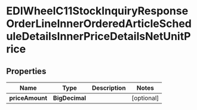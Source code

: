 

# EDIWheelC11StockInquiryResponseOrderLineInnerOrderedArticleScheduleDetailsInnerPriceDetailsNetUnitPrice


## Properties

| Name | Type | Description | Notes |
|------------ | ------------- | ------------- | -------------|
|**priceAmount** | **BigDecimal** |  |  [optional] |



